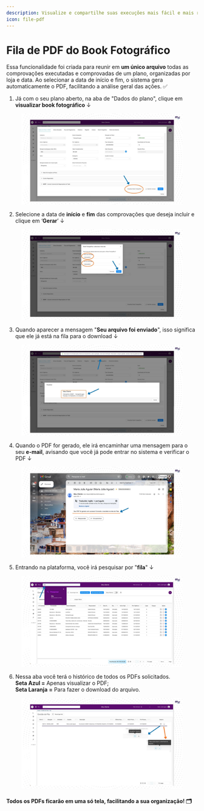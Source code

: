 ```yaml
---
description: Visualize e compartilhe suas execuções mais fácil e mais rápido.
icon: file-pdf
---
```


# Fila de PDF do Book Fotográfico

Essa funcionalidade foi criada para reunir em **um único arquivo** todas as comprovações executadas e comprovadas de um plano, organizadas por loja e data. Ao selecionar a data de início e fim, o sistema gera automaticamente o PDF, facilitando a análise geral das ações. ✅



1. Já com o seu plano aberto, na aba de "Dados do plano", clique em **visualizar book fotográfico** ↓

<figure><img src="../.gitbook/assets/1.jpg" alt=""><figcaption></figcaption></figure>



2. Selecione a data de **início** e **fim** das comprovações que deseja incluir e clique em ‘**Gerar**’ ↓

<figure><img src="../.gitbook/assets/2.jpg" alt=""><figcaption></figcaption></figure>



3. Quando aparecer a mensagem "**Seu arquivo foi enviado**", isso significa que ele já está na fila para o download ↓

<figure><img src="../.gitbook/assets/3.jpg" alt=""><figcaption></figcaption></figure>



4. Quando o PDF for gerado, ele irá encaminhar uma mensagem para o seu **e-mail**, avisando que você já pode entrar no sistema e verificar o PDF ↓

<figure><img src="../.gitbook/assets/4.jpg" alt=""><figcaption></figcaption></figure>



5. Entrando na plataforma, você irá pesquisar por "**fila**" ↓

<figure><img src="../.gitbook/assets/5.jpg" alt=""><figcaption></figcaption></figure>



6. Nessa aba você terá o histórico de todos os PDFs solicitados.\
   **Seta Azul =** Apenas visualizar o PDF;\
   **Seta Laranja** **=** Para fazer o download do arquivo.

<figure><img src="../.gitbook/assets/6.jpg" alt=""><figcaption></figcaption></figure>

#### Todos os PDFs ficarão em uma só tela, facilitando a sua organização! 🗂️
